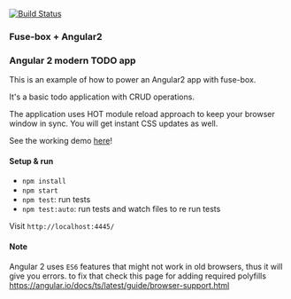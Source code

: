 [![Build Status](https://travis-ci.org/fuse-box/angular2-example.svg?branch=master)](https://travis-ci.org/fuse-box/angular2-example)

### Fuse-box + Angular2

### Angular 2 modern TODO app

This is an example of how to power an Angular2 app with fuse-box.

It's a basic todo application with CRUD operations.

The application uses HOT module reload approach to keep your browser window in sync. 
You will get instant CSS updates as well.


See the working demo [here](https://fuse-box.github.io/angular2-example/)!

#### Setup & run
* `npm install`
* `npm start`
* `npm test`: run tests
* `npm test:auto`: run tests and watch files to re run tests

Visit `http://localhost:4445/`

#### Note
Angular 2 uses `ES6` features that might not work in old browsers, thus it will give you errors. to fix that check this page for adding required polyfills https://angular.io/docs/ts/latest/guide/browser-support.html
